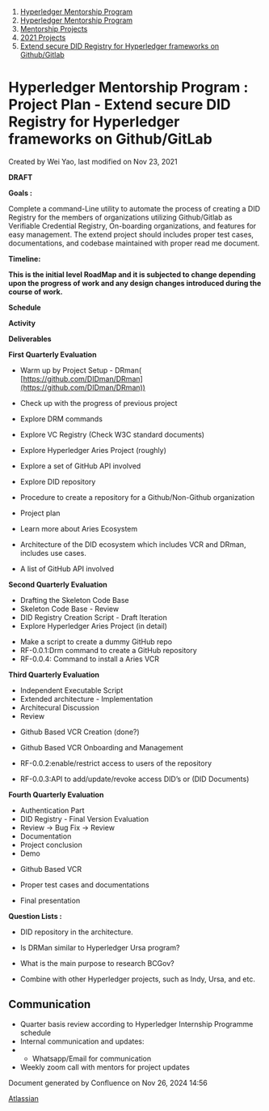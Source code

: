 1. [Hyperledger Mentorship Program](index.html)
2. [Hyperledger Mentorship Program](Hyperledger-Mentorship-Program_21954571.html)
3. [Mentorship Projects](Mentorship-Projects_21954604.html)
4. [2021 Projects](2021-Projects_21964295.html)
5. [Extend secure DID Registry for Hyperledger frameworks on Github/Gitlab](21954725.html)

# Hyperledger Mentorship Program : Project Plan - Extend secure DID Registry for Hyperledger frameworks on Github/GitLab

Created by Wei Yao, last modified on Nov 23, 2021

**DRAFT**

**Goals :**

Complete a command-Line utility to automate the process of creating a DID Registry for the members of organizations utilizing Github/Gitlab as Verifiable Credential Registry, On-boarding organizations, and features for easy management. The extend project should includes proper test cases, documentations, and codebase maintained with proper read me document.

**Timeline:**

**This is the initial level RoadMap and it is subjected to change depending upon the progress of work and any design changes introduced during the course of work.**

**Schedule**

**Activity**

**Deliverables**

**First Quarterly Evaluation**

- Warm up by Project Setup - DRman( [https://github.com/DIDman/DRman](https://github.com/DIDman/DRman))
- Check up with the progress of previous project
- Explore DRM commands
- Explore VC Registry (Check W3C standard documents)
- Explore Hyperledger Aries Project (roughly)
  
- Explore a set of GitHub API involved
  
- Explore DID repository
- Procedure to create a repository for a Github/Non-Github organization

<!--THE END-->

- Project plan
- Learn more about Aries Ecosystem
- Architecture of the DID ecosystem which includes VCR and DRman, includes use cases.
  
- A list of GitHub API involved

**Second Quarterly Evaluation**

- Drafting the Skeleton Code Base
- Skeleton Code Base - Review
- DID Registry Creation Script - Draft Iteration
- Explore Hyperledger Aries Project (in detail)
  

<!--THE END-->

- Make a script to create a dummy GitHub repo
- RF-0.0.1:Drm command to create a GitHub repository
- RF-0.0.4: Command to install a Aries VCR

**Third Quarterly Evaluation**

- Independent Executable Script
- Extended architecture - Implementation
- Architecural Discussion
- Review

<!--THE END-->

- Github Based VCR Creation (done?)
  
- Github Based VCR Onboarding and Management
  
- RF-0.0.2:enable/restrict access to users of the repository
- RF-0.0.3:API to add/update/revoke access DID’s or (DID Documents)

**Fourth Quarterly Evaluation**

- Authentication Part
- DID Registry - Final Version Evaluation
- Review -&gt; Bug Fix -&gt; Review
- Documentation
- Project conclusion
- Demo

<!--THE END-->

- Github Based VCR
  
- Proper test cases and documentations
- Final presentation

**Question Lists :**

- DID repository in the architecture.
  
- Is DRMan similar to Hyperledger Ursa program?
- What is the main purpose to research BCGov?
- Combine with other Hyperledger projects, such as Indy, Ursa, and etc.

## **Communication**

- Quarter basis review according to Hyperledger Internship Programme schedule
- Internal communication and updates:
- - Whatsapp/Email for communication
- Weekly zoom call with mentors for project updates

Document generated by Confluence on Nov 26, 2024 14:56

[Atlassian](http://www.atlassian.com/)
